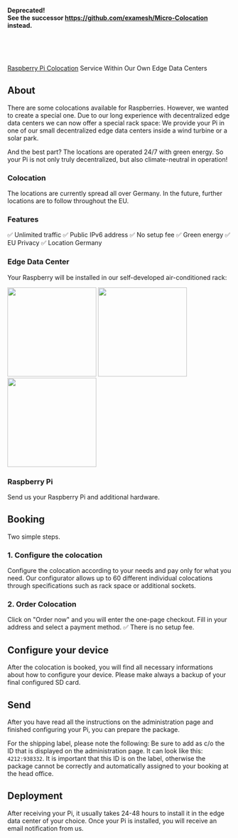 
**Deprecated!**
<br>
**See the successor https://github.com/examesh/Micro-Colocation instead.**

<br>
<br>
<br>


[Raspberry Pi Colocation](https://examesh.de/en/instances/pi/colocation/) Service Within Our Own Edge Data Centers


## About
There are some colocations available for Raspberries. However, we wanted to create a special one. Due to our long experience with decentralized edge data centers we can now offer a special rack space: We provide your Pi in one of our small decentralized edge data centers inside a wind turbine or a solar park.

And the best part? The locations are operated 24/7 with green energy. So your Pi is not only truly decentralized, but also climate-neutral in operation!

### Colocation
The locations are currently spread all over Germany. In the future, further locations are to follow throughout the EU.

### Features
✅ Unlimited traffic
✅ Public IPv6 address
✅ No setup fee
✅ Green energy
✅ EU Privacy
✅ Location Germany

### Edge Data Center
Your Raspberry will be installed in our self-developed air-conditioned rack:

<img src="https://pi-colocation.com/images/gallery/pi-colocation-rack.jpg" width=200px> <img src="https://pi-colocation.com/images/gallery/pi-colocation-rack.jpg" width=200px> <img src="https://pi-colocation.com/images/gallery/pi-colocation-wind-turbine.jpg" width=200px>

### Raspberry Pi
Send us your Raspberry Pi and additional hardware.

## Booking
Two simple steps.

### 1. Configure the colocation
Configure the colocation according to your needs and pay only for what you need.  Our configurator allows up to 60 different individual colocations through specifications such as rack space or additional sockets.

### 2. Order Colocation
Click on "Order now" and you will enter the one-page checkout. Fill in your address and select a payment method. ✅ There is no setup fee.

## Configure your device
After the colocation is booked, you will find all necessary informations about how to configure your device. Please make always a backup of your final configured SD card.

## Send

After you have read all the instructions on the administration page and finished configuring your Pi, you can prepare the package.

For the shipping label, please note the following: Be sure to add as c/o the ID that is displayed on the administration page. It can look like this: `4212:938332`. It is important that this ID is on the label, otherwise the package cannot be correctly and automatically assigned to your booking at the head office.


## Deployment

After receiving your Pi, it usually takes 24-48 hours to install it in the edge data center of your choice. 
Once your Pi is installed, you will receive an email notification from us.
